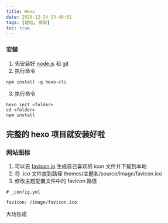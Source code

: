 ```yaml
---
title: Hexo
date: 2020-12-24 13:46:01
tags: [建站, 框架]
toc: true
---
```


### 安装
1. 先安装好 [node.js](https://nodejs.org/) 和 [git](https://git-scm.com/)
2. 执行命令
```
npm install -g hexo-cli
```
3. 执行命令
```
hexo init <folder>
cd <folder>
npm install
```
完整的 hexo 项目就安装好啦
---

### 网站图标
1. 可以去 [favicon.io](https://favicon.io/) 生成自己喜欢的 icon 文件并下载到本地
2. 将 .ico 文件放到路径 themes/主题名/source/image/favicon.ico
3. 修改主题配置文件中的 favicon 路径
```
# _config.yml

favicon: /image/favicon.ico
```
大功告成

